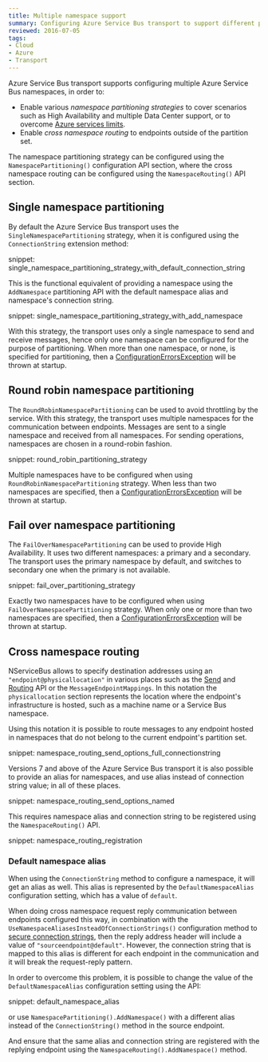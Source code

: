```yaml
---
title: Multiple namespace support
summary: Configuring Azure Service Bus transport to support different partitioning strategies and destination namespaces
reviewed: 2016-07-05
tags:
- Cloud
- Azure
- Transport
---
```



Azure Service Bus transport supports configuring multiple Azure Service Bus namespaces, in order to:

 * Enable various _namespace partitioning strategies_ to cover scenarios such as High Availability and multiple Data Center support, or to overcome [Azure services limits](https://docs.microsoft.com/en-us/azure/service-bus-messaging/service-bus-quotas).
 * Enable _cross namespace routing_ to endpoints outside of the partition set.

The namespace partitioning strategy can be configured using the `NamespacePartitioning()` configuration API section, where the cross namespace routing can be configured using the `NamespaceRouting()` API section.


## Single namespace partitioning

By default the Azure Service Bus transport uses the `SingleNamespacePartitioning` strategy, when it is configured using the `ConnectionString` extension method:

snippet: single_namespace_partitioning_strategy_with_default_connection_string

This is the functional equivalent of providing a namespace using the `AddNamespace` partitioning API with the default namespace alias and namespace's connection string.

snippet: single_namespace_partitioning_strategy_with_add_namespace

With this strategy, the transport uses only a single namespace to send and receive messages, hence only one namespace can be configured for the purpose of partitioning. When more than one namespace, or none, is specified for partitioning, then a [ConfigurationErrorsException](https://msdn.microsoft.com/en-us/library/system.configuration.configurationerrorsexception.aspx) will be thrown at startup.


## Round robin namespace partitioning

The `RoundRobinNamespacePartitioning` can be used to avoid throttling by the service. With this strategy, the transport uses multiple namespaces for the communication between endpoints. Messages are sent to a single namespace and received from all namespaces. For sending operations, namespaces are chosen in a round-robin fashion.

snippet: round_robin_partitioning_strategy

Multiple namespaces have to be configured when using `RoundRobinNamespacePartitioning` strategy. When less than two namespaces are specified, then a [ConfigurationErrorsException](https://msdn.microsoft.com/en-us/library/system.configuration.configurationerrorsexception.aspx) will be thrown at startup.


## Fail over namespace partitioning

The `FailOverNamespacePartitioning` can be used to provide High Availability. It uses two different namespaces: a primary and a secondary. The transport uses the primary namespace by default, and switches to secondary one when the primary is not available.

snippet: fail_over_partitioning_strategy

Exactly two namespaces have to be configured when using `FailOverNamespacePartitioning` strategy. When only one or more than two namespaces are specified, then a [ConfigurationErrorsException](https://msdn.microsoft.com/en-us/library/system.configuration.configurationerrorsexception.aspx) will be thrown at startup.


## Cross namespace routing

NServiceBus allows to specify destination addresses using an `"endpoint@physicallocation"` in various places such as the [Send](/nservicebus/messaging/send-a-message.md) and [Routing](/nservicebus/messaging/routing.md) API or the `MessageEndpointMappings`. In this notation the `physicallocation` section represents the location where the endpoint's infrastructure is hosted, such as a machine name or a Service Bus namespace.

Using this notation it is possible to route messages to any endpoint hosted in namespaces that do not belong to the current endpoint's partition set.

snippet: namespace_routing_send_options_full_connectionstring

Versions 7 and above of the Azure Service Bus transport it is also possible to provide an alias for namespaces, and use alias instead of connection string value; in all of these places.

snippet: namespace_routing_send_options_named

This requires namespace alias and connection string to be registered using the `NamespaceRouting()` API.

snippet: namespace_routing_registration


### Default namespace alias

When using the `ConnectionString` method to configure a namespace, it will get an alias as well. This alias is represented by the `DefaultNamespaceAlias` configuration setting, which has a value of `default`.

When doing cross namespace request reply communication between endpoints configured this way, in combination with the `UseNamespaceAliasesInsteadOfConnectionStrings()` configuration method to [secure connection strings](securing-connection-strings.md), then the reply address header will include a value of `"sourceendpoint@default"`. However, the connection string that is mapped to this alias is different for each endpoint in the communication and it will break the request-reply pattern.

In order to overcome this problem, it is possible to change the value of the `DefaultNamespaceAlias` configuration setting using the API:

snippet: default_namespace_alias

or use `NamespacePartitioning().AddNamespace()` with a different alias instead of the `ConnectionString()` method in the source endpoint.

And ensure that the same alias and connection string are registered with the replying endpoint using the `NamespaceRouting().AddNamespace()` method.
